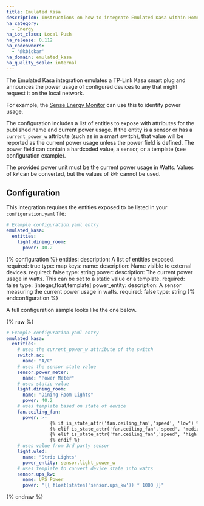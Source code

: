 ```yaml
---
title: Emulated Kasa
description: Instructions on how to integrate Emulated Kasa within Home Assistant.
ha_category:
  - Energy
ha_iot_class: Local Push
ha_release: 0.112
ha_codeowners:
  - '@kbickar'
ha_domain: emulated_kasa
ha_quality_scale: internal
---
```


The Emulated Kasa integration emulates a TP-Link Kasa smart plug and announces the power usage of configured devices to any that might request it on the local network. 

For example, the [Sense Energy Monitor](/integrations/sense) can use this to identify power usage.

The configuration includes a list of entities to expose with attributes for the published name and current power usage.
If the entity is a sensor or has a `current_power_w` attribute (such as in a smart switch), that value will be reported as the current power usage unless the power field is defined.
The power field can contain a hardcoded value, a sensor, or a template (see configuration example).

<div class='note'>

The provided power unit must be the current power usage in Watts.  Values of `kW` can be converted, but the values of `kWh` cannot be used.

</div>

## Configuration

This integration requires the entities exposed to be listed in your `configuration.yaml` file:

```yaml
# Example configuration.yaml entry
emulated_kasa:
  entities:
    light.dining_room:
      power: 40.2
```

{% configuration %}
entities:
  description: A list of entities exposed.
  required: true
  type: map
  keys:
    name:
      description: Name visible to external devices.
      required: false
      type: string
    power:
      description: The current power usage in watts. This can be set to a static value or a template.
      required: false
      type: [integer,float,template]
    power_entity:
      description: A sensor measuring the current power usage in watts.
      required: false
      type: string
{% endconfiguration %}

A full configuration sample looks like the one below.

{% raw %}
```yaml
# Example configuration.yaml entry
emulated_kasa:
  entities:
    # uses the current_power_w attribute of the switch
    switch.ac:
      name: "A/C"
    # uses the sensor state value
    sensor.power_meter:
      name: "Power Meter"
    # uses static value
    light.dining_room:
      name: "Dining Room Lights"
      power: 40.2
    # uses template based on state of device
    fan.ceiling_fan:
      power: >-
                {% if is_state_attr('fan.ceiling_fan','speed', 'low') %} 2
                {% elif is_state_attr('fan.ceiling_fan','speed', 'medium') %} 12
                {% elif is_state_attr('fan.ceiling_fan','speed', 'high') %} 48
                {% endif %}
    # uses value from 3rd party sensor
    light.wled:
      name: "Strip Lights"
      power_entity: sensor.light_power_w
    # uses template to convert device state into watts
    sensor.ups_kw:
      name: UPS Power
      power: "{{ float(states('sensor.ups_kw')) * 1000 }}"
```
{% endraw %}
